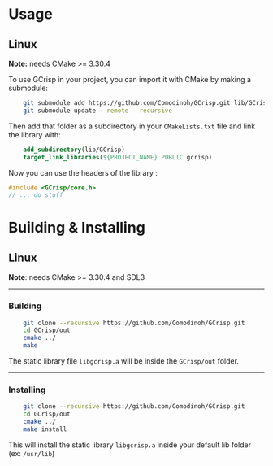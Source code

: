 # Usage
## Linux
__Note:__ needs CMake >= 3.30.4

To use GCrisp in your project, you can import it with CMake by making a submodule:
```bash
    git submodule add https://github.com/Comodinoh/GCrisp.git lib/GCrisp
    git submodule update --remote --recursive
```

Then add that folder as a subdirectory in your `CMakeLists.txt` file and link the library with:
```CMake 
    add_subdirectory(lib/GCrisp)
    target_link_libraries(${PROJECT_NAME} PUBLIC gcrisp)
```
    
Now you can use the headers of the library :

```c++
#include <GCrisp/core.h>
// ... do stuff
```


# Building & Installing
## Linux
__Note__: needs CMake >= 3.30.4 and SDL3
****

### Building
```bash
    git clone --recursive https://github.com/Comodinoh/GCrisp.git
    cd GCrisp/out
    cmake ../
    make
```
The static library file `libgcrisp.a` will be inside the `GCrisp/out` folder.

****

### Installing
```bash
    git clone --recursive https://github.com/Comodinoh/GCrisp.git
    cd GCrisp/out
    cmake ../
    make install
```
This will install the static library `libgcrisp.a` inside your default lib folder (ex: `/usr/lib`)

